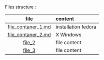 Files structure :

file | content
|:---:|:---|
[file_contaner_1.md](file_contaner_1.md) | installation fedora |
[file_contaner_2.md](file_contaner_2.md) | X Windows |
[file_2](file_2) | file content 
[file_3](file_3) | file content 
